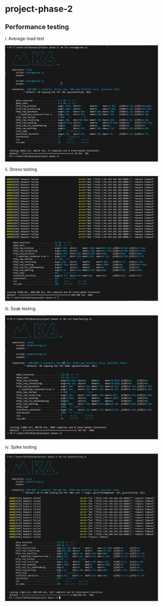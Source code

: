# project-phase-2
## Performance testing 
i. Average-load test

![Alt text](image.png)

ii. Stress testing

![Alt text](image-3.png)

iii. Soak testing

![Alt text](image-1.png)

iv. Spike testing

![Alt text](image-2.png)

